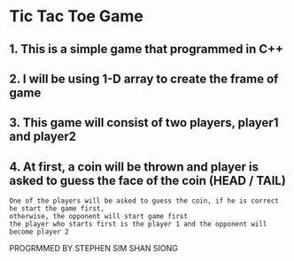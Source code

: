 # Tic Tac Toe Game

## 1. This is a simple game that programmed in C++
## 2. I will be using 1-D array to create the frame of game
## 3. This game will consist of two players, player1 and player2
## 4. At first, a coin will be thrown and player is asked to guess the face of the coin (HEAD / TAIL)
	One of the players will be asked to guess the coin, if he is correct he start the game first,
	otherwise, the opponent will start game first
	the player who starts first is the player 1 and the opponent will become player 2

PROGRMMED BY STEPHEN SIM SHAN SIONG